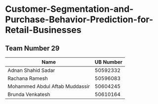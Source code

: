# Customer-Segmentation-and-Purchase-Behavior-Prediction-for-Retail-Businesses

## Team Number 29
| Name  | UB Number | 
|-------|-----|
| Adnan Shahid Sadar | 50592332  |
| Rachana Ramesh   | 50596083  |
| Mohammed Abdul Aftab Muddassir | 50604245  |
| Brunda Venkatesh | 50610164 |
